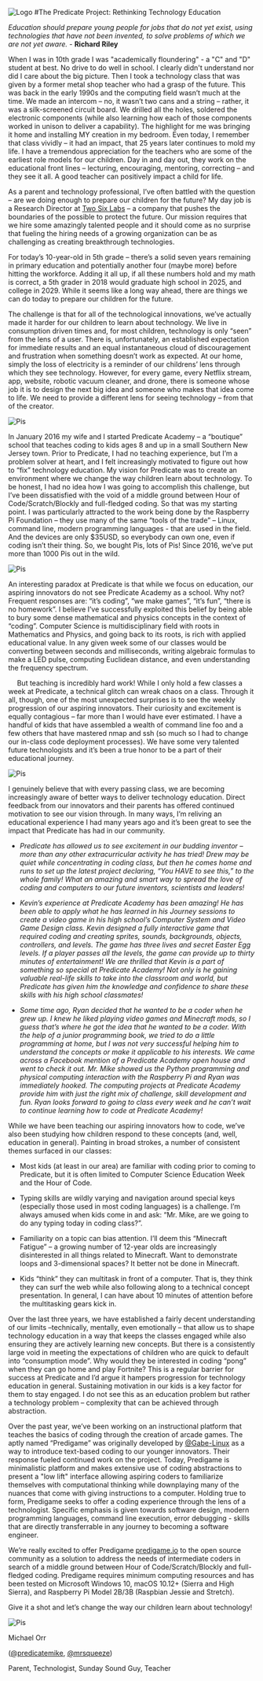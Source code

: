 ![Logo](img/p1-01.png)
#The Predicate Project: Rethinking Technology Education

*Education should prepare young people for jobs that do not yet exist, using technologies that have not been invented, to solve problems of which we are not yet aware.* - **Richard Riley**

When I was in 10th grade I was "academically floundering" - a "C" and "D" student at best. No drive to do well in school. I clearly didn't understand nor did I care about the big picture. Then I took a technology class that was given by a former metal shop teacher who had a grasp of the future. This was back in the early 1990s and the computing field wasn’t much at the time. We made an intercom – no, it wasn’t two cans and a string – rather, it was a silk-screened circuit board. We drilled all the holes, soldered the electronic components (while also learning how each of those components worked in unison to deliver a capability). The highlight for me was bringing it home and installing MY creation in my bedroom. Even today, I remember that class vividly – it had an impact, that 25 years later continues to mold my life. I have a tremendous appreciation for the teachers who are some of the earliest role models for our children. Day in and day out, they work on the educational front lines – lecturing, encouraging, mentoring, correcting – and they see it all. A good teacher can positively impact a child for life.

As a parent and technology professional, I’ve often battled with the question – are we doing enough to prepare our children for the future? My day job is a Research Director at [Two Six Labs](http://www.twosixlabs.com) – a company that pushes the boundaries of the possible to protect the future. Our mission requires that we hire some amazingly talented people and it should come as no surprise that fueling the hiring needs of a growing organization can be as challenging as creating breakthrough technologies.

For today’s 10-year-old in 5th grade – there’s a solid seven years remaining in primary education and potentially another four (maybe more) before hitting the workforce.  Adding it all up, if all these numbers hold and my math is correct, a 5th grader in 2018 would graduate high school in 2025, and college in 2029. While it seems like a long way ahead, there are things we can do today to prepare our children for the future.

The challenge is that for all of the technological innovations, we’ve actually made it harder for our children to learn about technology. We live in consumption driven times and, for most children, technology is only “seen” from the lens of a user. There is, unfortunately, an established expectation for immediate results and an equal instantaneous cloud of discouragement and frustration when something doesn’t work as expected. At our home, simply the loss of electricity is a reminder of our childrens’ lens through which they see technology. However, for every game, every Netflix stream, app, website, robotic vacuum cleaner, and drone, there is someone whose job it is to design the next big idea and someone who makes that idea come to life. We need to provide a different lens for seeing technology – from that of the creator.

![Pis](img/studio-cropped.png)

In January 2016 my wife and I started Predicate Academy – a “boutique” school that teaches coding to kids ages 8 and up in a small Southern New Jersey town. Prior to Predicate, I had no teaching experience, but I’m a problem solver at heart, and I felt increasingly motivated to figure out how to “fix” technology education. My vision for Predicate was to create an environment where we change the way children learn about technology. To be honest, I had no idea how I was going to accomplish this challenge, but I’ve been dissatisfied with the void of a middle ground between Hour of Code/Scratch/Blockly and full-fledged coding. So that was my starting point. I was particularly attracted to the work being done by the Raspberry Pi Foundation – they use many of the same “tools of the trade” – Linux, command line, modern programming languages - that are used in the field.  And the devices are only $35USD, so everybody can own one, even if coding isn’t their thing. So, we bought Pis, lots of Pis! Since 2016, we’ve put more than 1000 Pis out in the wild.

![Pis](img/pis.jpg)

An interesting paradox at Predicate is that while we focus on education, our aspiring innovators do not see Predicate Academy as a school. Why not? Frequent responses are: “it’s coding”, “we make games”, “it’s fun”, “there is no homework”. I believe I’ve successfully exploited this belief by being able to bury some dense mathematical and physics concepts in the context of “coding”. Computer Science is multidisciplinary field with roots in Mathematics and Physics, and going back to its roots, is rich with applied educational value. In any given week some of our classes would be converting between seconds and milliseconds, writing algebraic formulas to make a LED pulse, computing Euclidean distance, and even understanding the frequency spectrum.

 
But teaching is incredibly hard work! While I only hold a few classes a week at Predicate, a technical glitch can wreak chaos on a class. Through it all, though, one of the most unexpected surprises is to see the weekly progression of our aspiring innovators. Their curiosity and excitement is equally contagious – far more than I would have ever estimated. I have a handful of kids that have assembled a wealth of command line foo and a few others that have mastered nmap and ssh (so much so I had to change our in-class code deployment processes). We have some very talented future technologists and it’s been a true honor to be a part of their educational journey.

![Pis](img/letter.jpg)

I genuinely believe that with every passing class, we are becoming increasingly aware of better ways to deliver technology education. Direct feedback from our innovators and their parents has offered continued motivation to see our vision through. In many ways, I’m reliving an educational experience I had many years ago and it’s been great to see the impact that Predicate has had in our community.

-	*Predicate has allowed us to see excitement in our budding inventor – more than any other extracurricular activity he has tried!  Drew may be quiet while concentrating in coding class, but then he comes home and runs to set up the latest project declaring, “You HAVE to see this,” to the whole family! What an amazing and smart way to spread the love of coding and computers to our future inventors, scientists and leaders!*

-	*Kevin’s experience at Predicate Academy has been amazing!  He has been able to apply what he has learned in his Journey sessions to create a video game in his high school’s Computer System and Video Game Design class.  Kevin designed a fully interactive game that required coding and creating sprites, sounds, backgrounds, objects, controllers, and levels.  The game has three lives and secret Easter Egg levels.  If a player passes all the levels, the game can provide up to thirty minutes of entertainment! We are thrilled that Kevin is a part of something so special at Predicate Academy!  Not only is he gaining valuable real-life skills to take into the classroom and world, but Predicate has given him the knowledge and confidence to share these skills with his high school classmates!*

-	*Some time ago, Ryan decided that he wanted to be a coder when he grew up.  I knew he liked playing video games and Minecraft mods, so I guess that’s where he got the idea that he wanted to be a coder.  With the help of a junior programming book, we tried to do a little programming at home, but I was not very successful helping him to understand the concepts or make it applicable to his interests.  We came across a Facebook mention of a Predicate Academy open house and went to check it out.  Mr. Mike showed us the Python programming and physical computing interaction with the Raspberry Pi and Ryan was immediately hooked.  The computing projects at Predicate Academy provide him with just the right mix of challenge, skill development and fun.  Ryan looks forward to going to class every week and he can’t wait to continue learning how to code at Predicate Academy!*

While we have been teaching our aspiring innovators how to code, we’ve also been studying how children respond to these concepts (and, well, education in general).  Painting in broad strokes, a number of consistent themes surfaced in our classes:

-	Most kids (at least in our area) are familiar with coding prior to coming to Predicate, but it is often limited to Computer Science Education Week and the Hour of Code.

-	Typing skills are wildly varying and navigation around special keys (especially those used in most coding languages) is a challenge. I’m always amused when kids come in and ask: “Mr. Mike, are we going to do any typing today in coding class?”.

-	Familiarity on a topic can bias attention. I’ll deem this “Minecraft Fatigue” – a growing number of 12-year olds are increasingly disinterested in all things related to Minecraft. Want to demonstrate loops and 3-dimensional spaces? It better not be done in Minecraft.

-	Kids “think” they can multitask in front of a computer. That is, they think they can surf the web while also following along to a technical concept presentation. In general, I can have about 10 minutes of attention before the multitasking gears kick in.


Over the last three years, we have established a fairly decent understanding of our limits –technically, mentally, even emotionally – that allow us to shape technology education in a way that keeps the classes engaged while also ensuring they are actively learning new concepts. But there is a consistently large void in meeting the expectations of children who are quick to default into “consumption mode”. Why would they be interested in coding “pong” when they can go home and play Fortnite? This is a regular barrier for success at Predicate and I’d argue it hampers progression for technology education in general. Sustaining motivation in our kids is a key factor for them to stay engaged. I do not see this as an education problem but rather a technology problem – complexity that can be achieved through abstraction.

Over the past year, we’ve been working on an instructional platform that teaches the basics of coding through the creation of arcade games. The aptly named “Predigame” was originally developed by [@Gabe-Linux](https://github.com/Gabe-Linux) as a way to introduce text-based coding to our younger innovators. Their response fueled continued work on the project. Today, Predigame is minimalistic platform and makes extensive use of coding abstractions to present a "low lift" interface allowing aspiring coders to familiarize themselves with computational thinking while downplaying many of the nuances that come with giving instructions to a computer. Holding true to form, Predigame seeks to offer a coding experience through the lens of a technologist. Specific emphasis is given towards software design, modern programming languages, command line execution, error debugging - skills that are directly transferrable in any journey to becoming a software engineer.

We’re really excited to offer Predigame [predigame.io](http://predigame.io) to the open source community as a solution to address the needs of intermediate coders in search of a middle ground between Hour of Code/Scratch/Blockly and full-fledged coding. Predigame requires minimum computing resources and has been tested on Microsoft Windows 10, macOS 10.12+ (Sierra and High Sierra), and Raspberry Pi Model 2B/3B (Raspbian Jessie and Stretch).

Give it a shot and let’s change the way our children learn about technology!

![Pis](img/predicatemike.png)

Michael Orr

([@predicatemike](https://github.com/predicatemike), [@mrsqueeze](https://github.com/mrsqueeze))

Parent, Technologist, Sunday Sound Guy, Teacher
